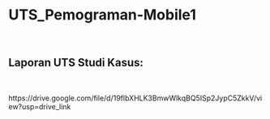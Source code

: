 # UTS_Pemograman-Mobile1
<br>
<h2>Laporan UTS Studi Kasus: </h2>
<br>
<p>https://drive.google.com/file/d/19flbXHLK3BmwWlkqBQ5ISp2JypC5ZkkV/view?usp=drive_link</p>


